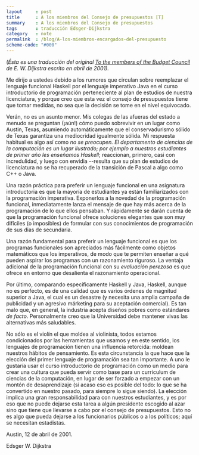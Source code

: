 ```yaml
---
layout     : post
title      : A los miembros del Consejo de presupuestos [T]
summary    : A los miembros del Consejo de presupuestos
tags       : traducción Edsger-Dijkstra
category   : note
permalink  : /blog/A-los-miembros-encargados-del-presupuesto
scheme-code: "#000"
---
```


(*Ésta es una traducción del original [To the members of the
Budget Council][original] de E. W. Dijkstra escrito en abril de 2001).*

Me dirijo a ustedes debido a los rumores que circulan sobre
reemplazar el lenguaje funcional Haskell por el lenguaje
imperativo Java en el curso introductorio de programación
perteneciente al plan de estudios de nuestra licenciatura, y
porque creo que esta vez el consejo de presupuestos
tiene que tomar medidas, no sea que la decisión se tome
en el nivel equivocado.

Verán, no es un asunto menor. Mis colegas de las afueras
del estado a menudo se preguntan (¡aún!) cómo puedo sobrevivir
en un lugar como Austin, Texas, asumiendo automáticamente que
el conservadurismo sólido de Texas garantiza una mediocridad
igualmente sólida. Mi respuesta habitual es algo así
como *no se preocupen. El departamento de ciencias de la
computación es un lugar ilustrado;
por ejemplo a nuestros estudiantes de primer año les enseñamos
Haskell*; reaccionan, primero, casi con
incredulidad, y luego con envidia --resulta que
su plan de estudios de licenciatura no se ha recuperado
de la transición de Pascal a algo como C++ o Java.

Una razón práctica para preferir un lenguaje funcional
en una asignatura introductoria es que la mayoría de estudiantes
ya están familiarizados con la programación imperativa.
Exponerlos a la novedad de la programación funcional,
inmediatamente lanza el mensaje de que hay más acerca de la programación
de lo que ellos pensaban. Y rápidamente se darán cuenta
de que la programación funcional ofrece soluciones elegantes que
son muy difíciles (o imposibles) de formular con sus conocimientos
de programación de sus dias de secundaria.

Una razón fundamental para preferir un lenguaje funcional es que los programas
funcionales son apreciados más fácilmente como objetos matemáticos
que los imperativos, de modo que te permiten enseñar a qué pueden aspirar
los programas con un razonamiento riguroso.
La ventaja adicional de la programación funcional con su *evaluación perezosa*
es que ofrece en entorno que desalienta el razonamiento operacional.

Por último, comparando específicamente Haskell y Java, Haskell,
aunque no es perfecto, es de una calidad que es varios órdenes
de magnitud superior a Java, el cual es un desastre (y necesita
una amplia campaña de publicidad y un agresivo márketing para
su aceptación comercial). Es tan malo que, en general, la industria
acepta diseños pobres como estándares *de facto*.
Personalmente creo que la Universidad debe mantener vivas
las alternativas más saludables.

No sólo es el violín el que moldea al violinista, todos
estamos condicionados por las herramientas que usamos y en
este sentido, los lenguajes de programación tienen una
influencia retorcida: moldean nuestros hábitos de
pensamiento.
Es esta circunstancia la que hace que la elección del primer
lenguaje de programación sea tan importante. A uno le
gustaría usar el curso introductorio de programación
como un medio para crear una cultura que pueda servir
como base para un currículum de ciencias de la computación,
en lugar de ser forzado a empezar con un montón de
desaprendizaje (si acaso eso es posible del todo: lo que
se ha convertido en nuestro pasado, para siempre lo sigue
siendo).
La elección implica una gran responsabilidad para con
nuestros estudiantes, y es por eso que no puede dejarse esta
tarea
a algún presidente escogido al azar sino que tiene que llevarse a cabo
por el consejo de presupuestos.
Esto no es algo que pueda dejarse a los funcionarios
públicos o a los políticos; aquí se necesitan estadistas.

Austin, 12 de abril de 2001.

Edsger W. Dijkstra


[original]: http://www.cs.utexas.edu/users/EWD/OtherDocs/To%20the%20Budget%20Council%20concerning%20Haskell.pdf